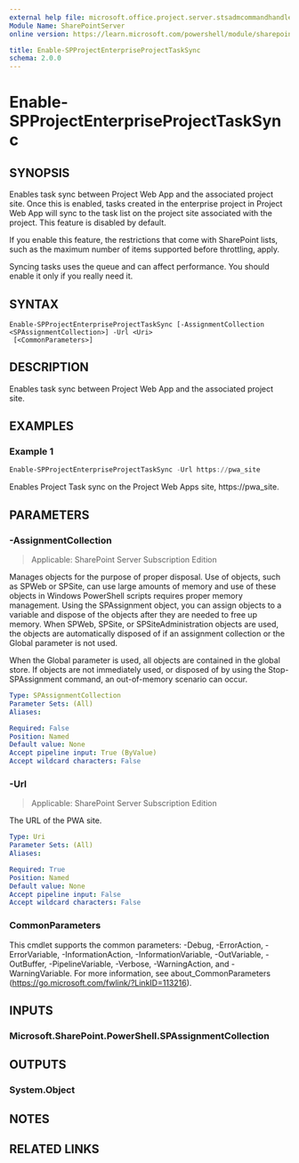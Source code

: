 ```yaml
---
external help file: microsoft.office.project.server.stsadmcommandhandler.dll-help.xml
Module Name: SharePointServer
online version: https://learn.microsoft.com/powershell/module/sharepoint-server/enable-spprojectenterpriseprojecttasksync

title: Enable-SPProjectEnterpriseProjectTaskSync
schema: 2.0.0
---
```


# Enable-SPProjectEnterpriseProjectTaskSync

## SYNOPSIS
Enables task sync between Project Web App and the associated project site. Once this is enabled, tasks created in the enterprise project in Project Web App will sync to the task list on the project site associated with the project. This feature is disabled by default.

If you enable this feature, the restrictions that come with SharePoint lists, such as the maximum number of items supported before throttling, apply.

Syncing tasks uses the queue and can affect performance. You should enable it only if you really need it.

## SYNTAX

```
Enable-SPProjectEnterpriseProjectTaskSync [-AssignmentCollection <SPAssignmentCollection>] -Url <Uri>
 [<CommonParameters>]
```

## DESCRIPTION
Enables task sync between Project Web App and the associated project site.

## EXAMPLES

### Example 1
```powershell
Enable-SPProjectEnterpriseProjectTaskSync -Url https://pwa_site
```

Enables Project Task sync on the Project Web Apps site, https://pwa_site.

## PARAMETERS

### -AssignmentCollection

> Applicable: SharePoint Server Subscription Edition

Manages objects for the purpose of proper disposal. Use of objects, such as SPWeb or SPSite, can use large amounts of memory and use of these objects in Windows PowerShell scripts requires proper memory management. Using the SPAssignment object, you can assign objects to a variable and dispose of the objects after they are needed to free up memory. When SPWeb, SPSite, or SPSiteAdministration objects are used, the objects are automatically disposed of if an assignment collection or the Global parameter is not used.

When the Global parameter is used, all objects are contained in the global store. If objects are not immediately used, or disposed of by using the Stop-SPAssignment command, an out-of-memory scenario can occur.

```yaml
Type: SPAssignmentCollection
Parameter Sets: (All)
Aliases:

Required: False
Position: Named
Default value: None
Accept pipeline input: True (ByValue)
Accept wildcard characters: False
```

### -Url

> Applicable: SharePoint Server Subscription Edition

The URL of the PWA site.

```yaml
Type: Uri
Parameter Sets: (All)
Aliases:

Required: True
Position: Named
Default value: None
Accept pipeline input: False
Accept wildcard characters: False
```

### CommonParameters
This cmdlet supports the common parameters: -Debug, -ErrorAction, -ErrorVariable, -InformationAction, -InformationVariable, -OutVariable, -OutBuffer, -PipelineVariable, -Verbose, -WarningAction, and -WarningVariable. For more information, see about_CommonParameters (https://go.microsoft.com/fwlink/?LinkID=113216).

## INPUTS

### Microsoft.SharePoint.PowerShell.SPAssignmentCollection

## OUTPUTS

### System.Object

## NOTES

## RELATED LINKS
